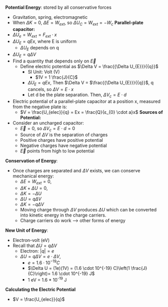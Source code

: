 **Potential Energy**: stored by all conservative forces
- Gravitation, spring, electromagnetic
- When $\Delta K = 0$, $\Delta E = W_{ext}$, so $\Delta U_{C} = W_{ext} = -W_{c}$
**Parallel-plate capacitor:** 
- $\Delta U_{e} = W_{ext} = F_{ext} \cdot x$
- $\Delta U_{E} = qEx$, where E is uniform
	- $\Delta U_{E}$ depends on q
- $\Delta U_{E} = q\Delta V$ 
- Find a quantity that depends only on $\overrightarrow{E}$
	- Define electric potential as $\Delta V = \frac{{\Delta U_{E}}}{{q}}$
		- SI Unit: Volt (V)
			- $1V = 1 \frac{J}{C}$
		- $\Delta U_{E} = qEx$, Then $\Delta V = $\frac{{\Delta U_{E}}}{{q}}$, q cancels, so $\Delta V = E \cdot x$
		- Let d be the plate separation. Then, $\Delta V_{c} = E \cdot d$
- Electric potential of a parallel-plate capacitor at a position x, measured from the negative plate is:
	- $V = \frac{U_{elec}}{q} = Ex = \frac{Q}{ε_{0} \cdot a}x$ 
**Sources of Potential:**
- Consider an uncharged capacitor:
	- $\overrightarrow{E} = 0$, so $\Delta V_{c} = E \cdot d = 0$
	- Source of $\Delta V$ is the separation of charges
	- Positive charges have positive potential
	- Negative charges have negative potential
	- $\overrightarrow{E}$ points from high to low potential

**Conservation of Energy**:
- Once charges are separated and $\Delta V$ exists, we can conserve mechanical energy: 
	- $\Delta E = W_{ext} = 0$, 
	- $\Delta K + \Delta U = 0$,
	- $\Delta K = -\Delta U$
	- $\Delta U = q\Delta V$
	- $\Delta K = -q\Delta V$
	- Moving charge through $\Delta V$ produces $\Delta U$ which can be converted into kinetic energy in the charge carriers.
	- Charge carriers do work --> other forms of energy

**New Unit of Energy**:
- Electron-volt (eV)
- Recall that $\Delta U = q\Delta V$
	- Electron: $|q| = e$
	- $\Delta U = q\Delta V = e \cdot \Delta V$, 
		- $e = 1.6 \cdot 10^{-19} C$
		- $\Delta U = (1e)(1V) = (1.6 \cdot 10^{-19} C)\left(1 \frac{J}{C}\right)= 1.6 \cdot 10^{-19} J$
		- 1 eV = 1.6 * 10<sup>-19</sup> J

**Calculating the Electric Potential**
- $V = \frac{U_{elec}}{q}$
